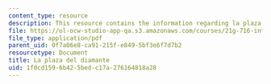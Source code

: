 ```yaml
---
content_type: resource
description: This resource contains the information regarding la plaza del diamante.
file: https://ol-ocw-studio-app-qa.s3.amazonaws.com/courses/21g-716-introduction-to-contemporary-hispanic-literature-spring-2005/1f0cd1596b425bedc17a276164818a28_MIT21G_716S05_rodo_quest.pdf
file_type: application/pdf
parent_uid: 0f7a06e8-ca91-215f-e849-5bf3e6f7d7b2
resourcetype: Document
title: La plaza del diamante
uid: 1f0cd159-6b42-5bed-c17a-276164818a28
---
```

